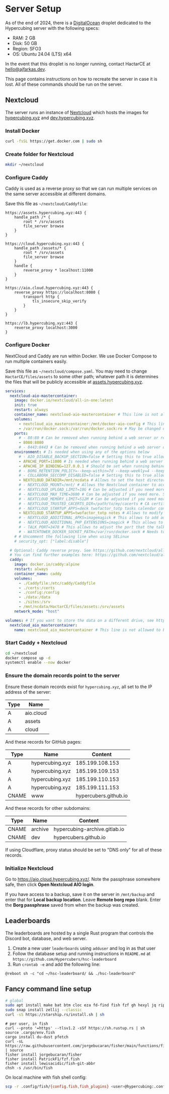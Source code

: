 # Server Setup

As of the end of 2024, there is a [DigitalOcean](https://www.digitalocean.com/) droplet dedicated to the Hypercubing server with the following specs:

- RAM: 2 GB
- Disk: 50 GB
- Region: SFO3
- OS: Ubuntu 24.04 (LTS) x64

In the event that this droplet is no longer running, contact HactarCE at <hello@ajfarkas.dev>.

This page contains instructions on how to recreate the server in case it is lost. All of these commands should be run on the server.

## Nextcloud

The server runs an instance of [Nextcloud](https://nextcloud.com/) which hosts the images for [hypercubing.xyz](https://hypercubing.xyz/) and [dev.hypercubing.xyz](https://dev.hypercubing.xyz/).

### Install Docker

```sh
curl -fsSL https://get.docker.com | sudo sh
```

### Create folder for Nextcloud

```sh
mkdir ~/nextcloud
```

### Configure Caddy

Caddy is used as a reverse proxy so that we can run multiple services on the same server accessible at different domains.

Save this file as `~/nextcloud/Caddyfile`:

```Caddyfile title="~/nextcloud/Caddyfile"
https://assets.hypercubing.xyz:443 {
    handle_path /* {
        root * /srv/assets
        file_server browse
    }
}

https://cloud.hypercubing.xyz:443 {
    handle_path /assets/* {
        root * /srv/assets
        file_server browse
    }
    handle {
        reverse_proxy * localhost:11000
    }
}

https://aio.cloud.hypercubing.xyz:443 {
    reverse_proxy https://localhost:8080 {
        transport http {
            tls_insecure_skip_verify
        }
    }
}

https://lb.hypercubing.xyz:443 {
    reverse_proxy localhost:3000
}
```

### Configure Docker

NextCloud and Caddy are run within Docker. We use Docker Compose to run multiple containers easily.

Save this file as `~/nextcloud/compose.yaml`. You may need to change `HactarCE/files/assets` to some other path; whatever path it is determines the files that will be publicly accessible at [assets.hypercubing.xyz](https://assets.hypercubing.xyz/).

```yaml title="~/nextcloud/compose.yaml"
services:
  nextcloud-aio-mastercontainer:
    image: docker.io/nextcloud/all-in-one:latest
    init: true
    restart: always
    container_name: nextcloud-aio-mastercontainer # This line is not allowed to be changed as otherwise AIO will not work correctly
    volumes:
      - nextcloud_aio_mastercontainer:/mnt/docker-aio-config # This line is not allowed to be changed as otherwise the built-in backup solution will not work
      - /var/run/docker.sock:/var/run/docker.sock:ro # May be changed on macOS, Windows or docker rootless. See the applicable documentation. If adjusting, don't forget to also set 'WATCHTOWER_DOCKER_SOCKET_PATH'!
    ports:
      # - 80:80 # Can be removed when running behind a web server or reverse proxy (like Apache, Nginx, Cloudflare Tunnel and else). See https://github.com/nextcloud/all-in-one/blob/main/reverse-proxy.md
      - 8080:8080
      # - 8443:8443 # Can be removed when running behind a web server or reverse proxy (like Apache, Nginx, Cloudflare Tunnel and else). See https://github.com/nextcloud/all-in-one/blob/main/reverse-proxy.md
    environment: # Is needed when using any of the options below
      # - AIO_DISABLE_BACKUP_SECTION=false # Setting this to true allows to hide the backup section in the AIO interface. See https://github.com/nextcloud/all-in-one#how-to-disable-the-backup-section
      - APACHE_PORT=11000 # Is needed when running behind a web server or reverse proxy (like Apache, Nginx, Cloudflare Tunnel and else). See https://github.com/nextcloud/all-in-one/blob/main/reverse-proxy.md
      - APACHE_IP_BINDING=127.0.0.1 # Should be set when running behind a web server or reverse proxy (like Apache, Nginx, Cloudflare Tunnel and else) that is running on the same host. See https://github.com/nextcloud/all-in-one/blob/main/reverse-proxy.md
      # - BORG_RETENTION_POLICY=--keep-within=7d --keep-weekly=4 --keep-monthly=6 # Allows to adjust borgs retention policy. See https://github.com/nextcloud/all-in-one#how-to-adjust-borgs-retention-policy
      # - COLLABORA_SECCOMP_DISABLED=false # Setting this to true allows to disable Collabora's Seccomp feature. See https://github.com/nextcloud/all-in-one#how-to-disable-collaboras-seccomp-feature
      - NEXTCLOUD_DATADIR=/mnt/ncdata # Allows to set the host directory for Nextcloud's datadir. ⚠️⚠️⚠️ Warning: do not set or adjust this value after the initial Nextcloud installation is done! See https://github.com/nextcloud/all-in-one#how-to-change-the-default-location-of-nextclouds-datadir
      # - NEXTCLOUD_MOUNT=/mnt/ # Allows the Nextcloud container to access the chosen directory on the host. See https://github.com/nextcloud/all-in-one#how-to-allow-the-nextcloud-container-to-access-directories-on-the-host
      # - NEXTCLOUD_UPLOAD_LIMIT=10G # Can be adjusted if you need more. See https://github.com/nextcloud/all-in-one#how-to-adjust-the-upload-limit-for-nextcloud
      # - NEXTCLOUD_MAX_TIME=3600 # Can be adjusted if you need more. See https://github.com/nextcloud/all-in-one#how-to-adjust-the-max-execution-time-for-nextcloud
      # - NEXTCLOUD_MEMORY_LIMIT=512M # Can be adjusted if you need more. See https://github.com/nextcloud/all-in-one#how-to-adjust-the-php-memory-limit-for-nextcloud
      # - NEXTCLOUD_TRUSTED_CACERTS_DIR=/path/to/my/cacerts # CA certificates in this directory will be trusted by the OS of the nexcloud container (Useful e.g. for LDAPS) See See https://github.com/nextcloud/all-in-one#how-to-trust-user-defined-certification-authorities-ca
      # - NEXTCLOUD_STARTUP_APPS=deck twofactor_totp tasks calendar contacts notes # Allows to modify the Nextcloud apps that are installed on starting AIO the first time. See https://github.com/nextcloud/all-in-one#how-to-change-the-nextcloud-apps-that-are-installed-on-the-first-startup
      - NEXTCLOUD_STARTUP_APPS=twofactor_totp notes # Allows to modify the Nextcloud apps that are installed on starting AIO the first time. See https://github.com/nextcloud/all-in-one#how-to-change-the-nextcloud-apps-that-are-installed-on-the-first-startup
      # - NEXTCLOUD_ADDITIONAL_APKS=imagemagick # This allows to add additional packages to the Nextcloud container permanently. Default is imagemagick but can be overwritten by modifying this value. See https://github.com/nextcloud/all-in-one#how-to-add-os-packages-permanently-to-the-nextcloud-container
      # - NEXTCLOUD_ADDITIONAL_PHP_EXTENSIONS=imagick # This allows to add additional php extensions to the Nextcloud container permanently. Default is imagick but can be overwritten by modifying this value. See https://github.com/nextcloud/all-in-one#how-to-add-php-extensions-permanently-to-the-nextcloud-container
      # - TALK_PORT=3478 # This allows to adjust the port that the talk container is using. See https://github.com/nextcloud/all-in-one#how-to-adjust-the-talk-port
      # - WATCHTOWER_DOCKER_SOCKET_PATH=/var/run/docker.sock # Needs to be specified if the docker socket on the host is not located in the default '/var/run/docker.sock'. Otherwise mastercontainer updates will fail. For macos it needs to be '/var/run/docker.sock'
    # # Uncomment the following line when using SELinux
    # security_opt: ["label:disable"]

  # Optional: Caddy reverse proxy. See https://github.com/nextcloud/all-in-one/blob/main/reverse-proxy.md
  # You can find further examples here: https://github.com/nextcloud/all-in-one/discussions/588
  caddy:
    image: docker.io/caddy:alpine
    restart: always
    container_name: caddy
    volumes:
      - ./Caddyfile:/etc/caddy/Caddyfile
      - ./certs:/certs
      - ./config:/config
      - ./data:/data
      - ./sites:/srv
      - /mnt/ncdata/HactarCE/files/assets:/srv/assets
    network_mode: "host"

volumes: # If you want to store the data on a different drive, see https://github.com/nextcloud/all-in-one#how-to-store-the-filesinstallation-on-a-separate-drive
  nextcloud_aio_mastercontainer:
    name: nextcloud_aio_mastercontainer # This line is not allowed to be changed as otherwise the built-in backup solution will not work
```

### Start Caddy + Nextcloud

```sh
cd ~/nextcloud
docker compose up -d
systemctl enable --now docker
```

### Ensure the domain records point to the server

Ensure these domain records exist for `hypercubing.xyz`, all set to the IP address of the server:

| Type | Name            |
| ---- | --------------- |
| A    | aio.cloud       |
| A    | assets          |
| A    | cloud           |

And these records for GitHub pages:

| Type  | Name            | Content               |
| ----- | --------------- | --------------------- |
| A     | hypercubing.xyz | 185.199.108.153       |
| A     | hypercubing.xyz | 185.199.109.153       |
| A     | hypercubing.xyz | 185.199.110.153       |
| A     | hypercubing.xyz | 185.199.111.153       |
| CNAME | www             | hypercubers.github.io |

And these records for other subdomains:

| Type  | Name    | Content                       |
| ----- | ------- | ----------------------------- |
| CNAME | archive | hypercubing-archive.gitlab.io |
| CNAME | dev     | hypercubers.github.io         |

If using Cloudflare, proxy status should be set to "DNS only" for all of these records.

### Initialize Nextcloud

Go to <https://aio.cloud.hypercubing.xyz/>. Note the passphrase somewhere safe, then click **Open Nextcloud AIO login**.

If you have access to a backup, save it on the server in `/mnt/backup` and enter that for **Local backup location**. Leave **Remote borg repo** blank. Enter the **Borg passphrase** saved from when the backup was created.

## Leaderboards

The leaderboards are hosted by a single Rust program that controls the Discord bot, database, and web server.

1. Create a new user `leaderboards` using `adduser` and log in as that user
1. Follow the database setup and running instructions in `README.md` at `https://github.com/Hypercubers/hsc-leaderboard`
2. Run `crontab -e` and add the following line:

```cron
@reboot sh -c "cd ~/hsc-leaderboard/ && ./hsc-leaderboard"
```

## Fancy command line setup

```sh
# global
sudo apt install make bat btm cloc eza fd-find fish fzf gh hexyl jq ripgrep sd trash-cli unp zoxide
sudo snap install zellij --classic
curl -sS https://starship.rs/install.sh | sh
```

```fish
# per user, in fish
curl --proto '=https' --tlsv1.2 -sSf https://sh.rustup.rs | sh
source .cargo/env.fish
cargo install du-dust pfetch
curl -sL https://raw.githubusercontent.com/jorgebucaran/fisher/main/functions/fisher.fish | source
fisher install jorgebucaran/fisher
fisher install PatrickF1/fzf.fish
fisher install lewisacidic/fish-git-abbr
chsh -s /usr/bin/fish
```

On local machine with fish shell config:

```sh
scp -r .config/fish/{config.fish,fish_plugins} <user>@hypercubing:.config/fish/
```
